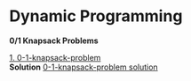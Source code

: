 # Dynamic Programming

**0/1 Knapsack Problems** 

[1. 0-1-knapsack-problem](https://www.interviewbit.com/blog/0-1-knapsack-problem/) <br/>
**Solution** [0-1-knapsack-problem solution](src/main/java/dynamic_programming/knapsack_type/Solution.java) <br/>